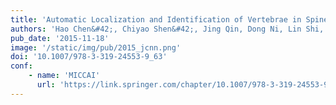 ```yaml
---
title: 'Automatic Localization and Identification of Vertebrae in Spine CT via a Joint Learning Model with Deep Neural Networks, <font color=red>MICCAI Travel Award</font>'
authors: 'Hao Chen&#42;, Chiyao Shen&#42;, Jing Qin, Dong Ni, Lin Shi, Jack C. Y. Cheng, Pheng-Ann Heng#'
pub_date: '2015-11-18'
image: '/static/img/pub/2015_jcnn.png'
doi: '10.1007/978-3-319-24553-9_63'
conf:
    - name: 'MICCAI'
      url: 'https://link.springer.com/chapter/10.1007/978-3-319-24553-9_63'
---
```

